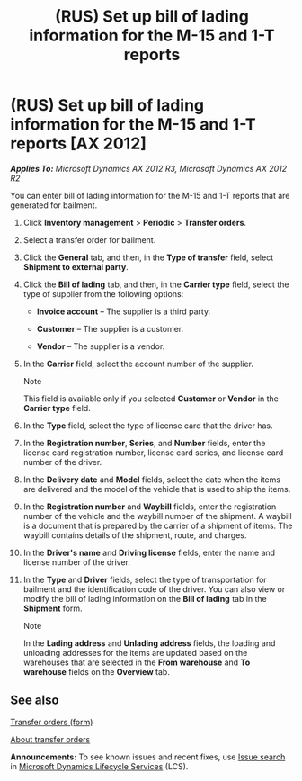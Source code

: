 ﻿---
title: (RUS) Set up bill of lading information for the M-15 and 1-T reports
TOCTitle: (RUS) Set up bill of lading information for the M-15 and 1-T reports
ms:assetid: 596dc400-73f1-4634-991f-16e22984019c
ms:mtpsurl: https://technet.microsoft.com/en-us/library/JJ733230(v=AX.60)
ms:contentKeyID: 49685197
ms.date: 04/18/2014
mtps_version: v=AX.60
---

# (RUS) Set up bill of lading information for the M-15 and 1-T reports [AX 2012]


_**Applies To:** Microsoft Dynamics AX 2012 R3, Microsoft Dynamics AX 2012 R2_

You can enter bill of lading information for the M-15 and 1-T reports that are generated for bailment.

1.  Click **Inventory management** \> **Periodic** \> **Transfer orders**.

2.  Select a transfer order for bailment.

3.  Click the **General** tab, and then, in the **Type of transfer** field, select **Shipment to external party**.

4.  Click the **Bill of lading** tab, and then, in the **Carrier type** field, select the type of supplier from the following options:
    
      - **Invoice account** – The supplier is a third party.
    
      - **Customer** – The supplier is a customer.
    
      - **Vendor** – The supplier is a vendor.

5.  In the **Carrier** field, select the account number of the supplier.
    

    > [!NOTE]
    > <P>This field is available only if you selected <STRONG>Customer</STRONG> or <STRONG>Vendor</STRONG> in the <STRONG>Carrier type</STRONG> field.</P>



6.  In the **Type** field, select the type of license card that the driver has.

7.  In the **Registration number**, **Series**, and **Number** fields, enter the license card registration number, license card series, and license card number of the driver.

8.  In the **Delivery date** and **Model** fields, select the date when the items are delivered and the model of the vehicle that is used to ship the items.

9.  In the **Registration number** and **Waybill** fields, enter the registration number of the vehicle and the waybill number of the shipment. A waybill is a document that is prepared by the carrier of a shipment of items. The waybill contains details of the shipment, route, and charges.

10. In the **Driver's name** and **Driving license** fields, enter the name and license number of the driver.

11. In the **Type** and **Driver** fields, select the type of transportation for bailment and the identification code of the driver. You can also view or modify the bill of lading information on the **Bill of lading** tab in the **Shipment** form.
    

    > [!NOTE]
    > <P>In the <STRONG>Lading address</STRONG> and <STRONG>Unlading address</STRONG> fields, the loading and unloading addresses for the items are updated based on the warehouses that are selected in the <STRONG>From warehouse</STRONG> and <STRONG>To warehouse</STRONG> fields on the <STRONG>Overview</STRONG> tab.</P>



## See also

[Transfer orders (form)](https://technet.microsoft.com/en-us/library/aa634530\(v=ax.60\))

[About transfer orders](about-transfer-orders.md)

  
**Announcements:** To see known issues and recent fixes, use [Issue search](http://go.microsoft.com/fwlink/?linkid=389258) in [Microsoft Dynamics Lifecycle Services](http://go.microsoft.com/fwlink/?linkid=306505) (LCS).

